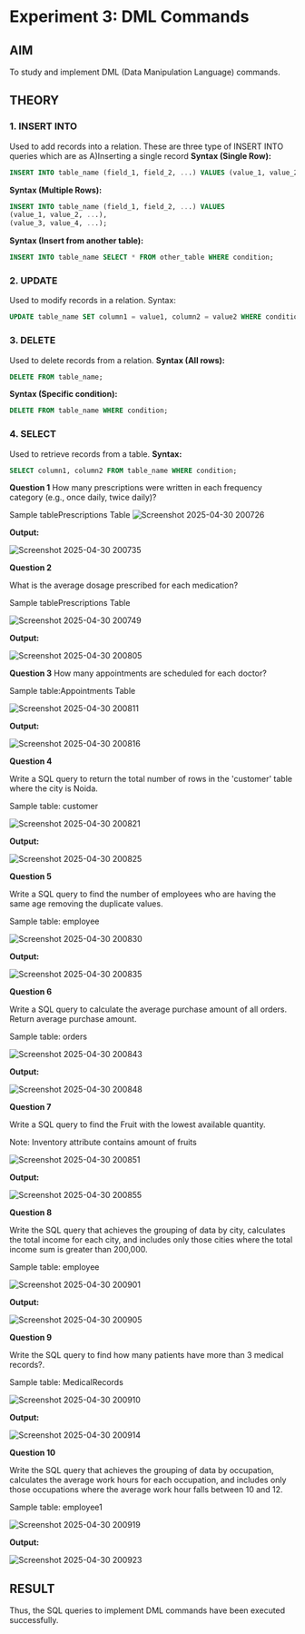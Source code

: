 # Experiment 3: DML Commands

## AIM
To study and implement DML (Data Manipulation Language) commands.

## THEORY

### 1. INSERT INTO
Used to add records into a relation.
These are three type of INSERT INTO queries which are as
A)Inserting a single record
**Syntax (Single Row):**
```sql
INSERT INTO table_name (field_1, field_2, ...) VALUES (value_1, value_2, ...);
```
**Syntax (Multiple Rows):**
```sql
INSERT INTO table_name (field_1, field_2, ...) VALUES
(value_1, value_2, ...),
(value_3, value_4, ...);
```
**Syntax (Insert from another table):**
```sql
INSERT INTO table_name SELECT * FROM other_table WHERE condition;
```
### 2. UPDATE
Used to modify records in a relation.
Syntax:
```sql
UPDATE table_name SET column1 = value1, column2 = value2 WHERE condition;
```
### 3. DELETE
Used to delete records from a relation.
**Syntax (All rows):**
```sql
DELETE FROM table_name;
```
**Syntax (Specific condition):**
```sql
DELETE FROM table_name WHERE condition;
```
### 4. SELECT
Used to retrieve records from a table.
**Syntax:**
```sql
SELECT column1, column2 FROM table_name WHERE condition;
```
**Question 1**
How many prescriptions were written in each frequency category (e.g., once daily, twice daily)?

Sample tablePrescriptions Table
![Screenshot 2025-04-30 200726](https://github.com/user-attachments/assets/0171e4c9-e8d0-4f27-af88-2fff3620c673)


**Output:**


![Screenshot 2025-04-30 200735](https://github.com/user-attachments/assets/f9500498-c96b-4a0c-bef6-a242b9069ae4)



**Question 2**

What is the average dosage prescribed for each medication?

Sample tablePrescriptions Table

![Screenshot 2025-04-30 200749](https://github.com/user-attachments/assets/fae733df-f2ce-49d5-88f0-1817aec5d41d)


**Output:**

![Screenshot 2025-04-30 200805](https://github.com/user-attachments/assets/77ade200-efe0-4f58-9dd0-33581645665e)




**Question 3**
How many appointments are scheduled for each doctor?

Sample table:Appointments Table

![Screenshot 2025-04-30 200811](https://github.com/user-attachments/assets/f0ca394d-db7c-454e-af48-fb311e283618)


**Output:**

![Screenshot 2025-04-30 200816](https://github.com/user-attachments/assets/9f33e948-ef91-41c1-9613-26974789c172)



**Question 4**

Write a SQL query to return the total number of rows in the 'customer' table where the city is Noida.

Sample table: customer

![Screenshot 2025-04-30 200821](https://github.com/user-attachments/assets/cb92b4fa-36ce-46d8-8170-00d2d9b6890d)



**Output:**


![Screenshot 2025-04-30 200825](https://github.com/user-attachments/assets/e7b48376-050e-4869-9152-5bab22e2541a)



**Question 5**

Write a SQL query to find the number of employees who are having the same age removing the duplicate values.

Sample table: employee

![Screenshot 2025-04-30 200830](https://github.com/user-attachments/assets/3ef0377b-62ec-4d12-9ba6-73721f268568)


**Output:**

![Screenshot 2025-04-30 200835](https://github.com/user-attachments/assets/f3e72793-0052-4c10-b022-1e0695236762)



**Question 6**

Write a SQL query to calculate the average purchase amount of all orders. Return average purchase amount.

Sample table: orders

![Screenshot 2025-04-30 200843](https://github.com/user-attachments/assets/8955ba44-eb3c-4f9a-a7cd-461b407dac55)



**Output:**

![Screenshot 2025-04-30 200848](https://github.com/user-attachments/assets/8fb501c1-1ff0-4805-b038-929552c00872)




**Question 7**

Write a SQL query to find the Fruit with the lowest available quantity.

Note: Inventory attribute contains amount of fruits

![Screenshot 2025-04-30 200851](https://github.com/user-attachments/assets/1b22b87c-3858-4082-b88c-13031a36c7bd)


**Output:**

![Screenshot 2025-04-30 200855](https://github.com/user-attachments/assets/d29dde6b-cd4a-48bb-a9cf-67a8ad33368f)


**Question 8**

Write the SQL query that achieves the grouping of data by city, calculates the total income for each city, and includes only those cities where the total income sum is greater than 200,000.

Sample table: employee

![Screenshot 2025-04-30 200901](https://github.com/user-attachments/assets/0d768ea4-3e77-4c03-8f4b-14c71c7967bd)


**Output:**

![Screenshot 2025-04-30 200905](https://github.com/user-attachments/assets/bdcf48ff-711c-4340-a462-a2d182d9a42d)



**Question 9**

Write the SQL query to find how many patients have more than 3 medical records?.

Sample table: MedicalRecords

![Screenshot 2025-04-30 200910](https://github.com/user-attachments/assets/89d9060d-4a14-423e-8bc0-06fba5333925)



**Output:**

![Screenshot 2025-04-30 200914](https://github.com/user-attachments/assets/5c9daa93-74a9-4f58-b5a7-38d4dbcf9f87)


**Question 10**

Write the SQL query that achieves the grouping of data by occupation, calculates the average work hours for each occupation, and includes only those occupations where the average work hour falls between 10 and 12.

Sample table: employee1

![Screenshot 2025-04-30 200919](https://github.com/user-attachments/assets/fcfcdf4f-dd32-42d1-9d5a-b8452ca5f852)



**Output:**

![Screenshot 2025-04-30 200923](https://github.com/user-attachments/assets/97f887bf-cc2d-4e5e-9906-77a74318c04d)


## RESULT
Thus, the SQL queries to implement DML commands have been executed successfully.

